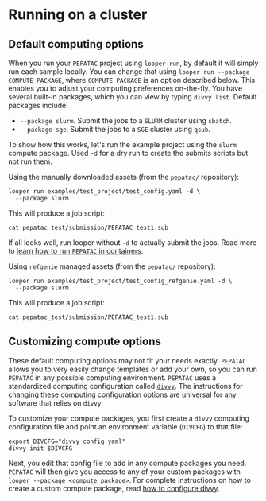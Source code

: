 # Running on a cluster

## Default computing options

When you run your `PEPATAC` project using `looper run`, by default it will simply run each sample locally. You can change that using `looper run --package COMPUTE_PACKAGE`, where `COMPUTE_PACKAGE` is an option described below. This enables you to adjust your computing preferences on-the-fly. You have several built-in packages, which you can view by typing `divvy list`. Default packages include:

- `--package slurm`. Submit the jobs to a `SLURM` cluster using `sbatch`.
- `--package sge`. Submit the jobs to a `SGE` cluster using `qsub`.

To show how this works, let's run the example project using the `slurm` compute package. Used `-d` for a dry run to create the submits scripts but not run them.

Using the manually downloaded assets (from the `pepatac/` repository):
```console
looper run examples/test_project/test_config.yaml -d \
  --package slurm
```

This will produce a job script:

```console
cat pepatac_test/submission/PEPATAC_test1.sub
```

If all looks well, run looper without `-d` to actually submit the jobs. Read more to [learn how to run `PEPATAC` in containers](run-container.md). 

Using `refgenie` managed assets (from the `pepatac/` repository):
```console
looper run examples/test_project/test_config_refgenie.yaml -d \
  --package slurm
```

This will produce a job script:

```console
cat pepatac_test/submission/PEPATAC_test1.sub
```

## Customizing compute options

These default computing options may not fit your needs exactly. `PEPATAC` allows you to very easily change templates or add your own, so you can run `PEPATAC` in any possible computing environment. `PEPATAC` uses a standardized computing configuration called [`divvy`](https://divvy.databio.org). The instructions for changing these computing configuration options are universal for any software that relies on `divvy`. 

To customize your compute packages, you first create a `divvy` computing configuration file and point an environment variable (`DIVCFG`) to that file:

```console
export DIVCFG="divvy_config.yaml"
divvy init $DIVCFG
```

Next, you edit that config file to add in any compute packages you need. `PEPATAC` will then give you access to any of your custom packages with `looper --package <compute_package>`. For complete instructions on how to create a custom compute package, read [how to configure divvy](https://divvy.databio.org/en/latest/configuration/). 
